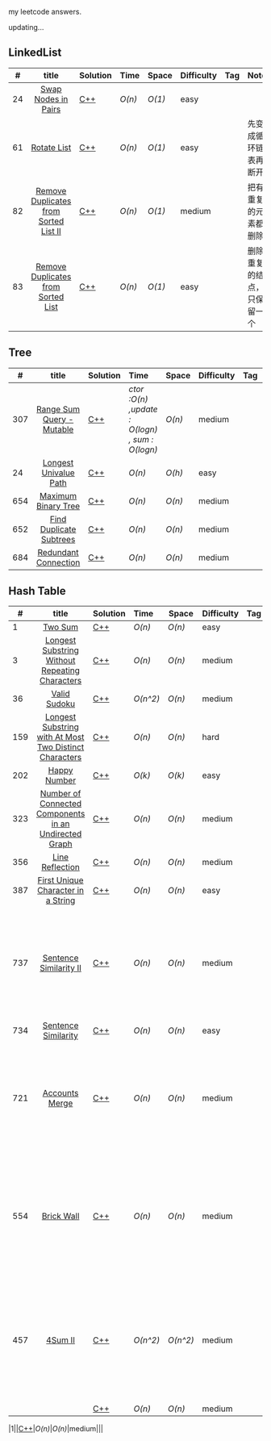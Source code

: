my leetcode answers.  

updating...

## LinkedList

| # | title | Solution | Time | Space | Difficulty| Tag| Note |
|---|:---:|:---------|:-----|-------| ----------| ---| ---- |
|24|[Swap Nodes in Pairs]()|[C++]()|_O(n)_|_O(1)_|easy|||
|61|[Rotate List](https://leetcode.com/problems/rotate-list/)|[C++](https://github.com/zoo-keeper/leetcode/blob/master/leetcode/cpp/RotateList.cpp)|_O(n)_|_O(1)_|easy||先变成循环链表再断开|
|82|[Remove Duplicates from Sorted List II](https://leetcode.com/problems/remove-duplicates-from-sorted-list-ii/description/)|[C++](https://github.com/zoo-keeper/leetcode/blob/master/leetcode/cpp/RemoveDuplicatesfromSortedListII.cpp)|_O(n)_|_O(1)_|medium||把有重复的元素都删除|
|83|[Remove Duplicates from Sorted List](https://leetcode.com/problems/remove-duplicates-from-sorted-list/description/)|[C++]()|_O(n)_|_O(1)_|easy||删除重复的结点，只保留一个|



## Tree
| # | title | Solution | Time | Space | Difficulty| Tag| Note |
|---|:---:|:---------|:-----|-------| ----------| ---| ---- |
|307|[Range Sum Query - Mutable](https://leetcode.com/problems/range-sum-query-mutable/description/)|[C++](https://github.com/zoo-keeper/leetcode/blob/master/leetcode/cpp/RangeSumQuery.cpp)|_ctor :O(n)  ,update : O(logn) , sum : O(logn)_|_O(n)_|medium||线段树|
|24|[Longest Univalue Path](https://leetcode.com/problems/longest-univalue-path/description/)|[C++](https://github.com/zoo-keeper/leetcode/blob/master/leetcode/cpp/LongestUnivaluePath.cpp)|_O(n)_|_O(h)_|easy||dfs|
|654|[Maximum Binary Tree](https://leetcode.com/problems/maximum-binary-tree/description/)|[C++](https://github.com/zoo-keeper/leetcode/blob/master/leetcode/cpp/MaximumBinaryTree.cpp)|_O(n)_|_O(n)_|medium|||
|652|[Find Duplicate Subtrees](https://leetcode.com/problems/find-duplicate-subtrees/description/)|[C++](https://github.com/zoo-keeper/leetcode/blob/master/leetcode/cpp/FindDuplicateSubtrees.cpp)|_O(n)_|_O(n)_|medium|||
|684|[Redundant Connection](https://leetcode.com/problems/redundant-connection/)|[C++](https://github.com/zoo-keeper/leetcode/blob/master/leetcode/cpp/RedundantConnection.cpp)|_O(n)_|_O(n)_|medium|||

## Hash Table
| # | title | Solution | Time | Space | Difficulty| Tag| Note |
|---|:---:|:---------|:-----|-------| ----------| ---| ---- |
|1|[Two Sum](https://leetcode.com/problems/two-sum/)|[C++](https://github.com/zoo-keeper/leetcode/blob/master/leetcode/cpp/TwoSum.cpp)|_O(n)_|_O(n)_|easy|||
|3|[Longest Substring Without Repeating Characters](https://leetcode.com/problems/longest-substring-without-repeating-characters/)|[C++](https://github.com/zoo-keeper/leetcode/blob/master/leetcode/cpp/LongestSubstringWithoutRepeatingCharacters.cpp)|_O(n)_|_O(n)_|medium|||
|36|[Valid Sudoku](https://leetcode.com/problems/valid-sudoku/)|[C++](https://github.com/zoo-keeper/leetcode/blob/master/leetcode/cpp/ValidSudoku.cpp)|_O(n^2)_|_O(n)_|medium|||
|159|[Longest Substring with At Most Two Distinct Characters](https://leetcode.com/problems/longest-substring-with-at-most-two-distinct-characters/)|[C++](https://github.com/zoo-keeper/leetcode/blob/master/leetcode/cpp/LongestSubstringwithAtMostTwoDistinctCharacters.cpp)|_O(n)_|_O(n)_|hard|||
|202|[Happy Number](https://leetcode.com/problems/happy-number/)|[C++](https://github.com/zoo-keeper/leetcode/blob/master/leetcode/cpp/HappyNumber.cpp)|_O(k)_|_O(k)_|easy|||
|323|[Number of Connected Components in an Undirected Graph](https://leetcode.com/problems/number-of-connected-components-in-an-undirected-graph/)|[C++](https://github.com/zoo-keeper/leetcode/blob/master/leetcode/cpp/NumberofConnectedComponentsinanUndirectedGraph.cpp)|_O(n)_|_O(n)_|medium|||
|356|[Line Reflection](https://leetcode.com/problems/line-reflection/)|[C++](https://github.com/zoo-keeper/leetcode/blob/master/leetcode/cpp/LineReflection.cpp)|_O(n)_|_O(n)_|medium|||
|387|[First Unique Character in a String](https://leetcode.com/problems/first-unique-character-in-a-string/)|[C++](https://github.com/zoo-keeper/leetcode/blob/master/leetcode/cpp/FirstUniqueCharacterinaString.cpp)|_O(n)_|_O(n)_|easy|||
|737|[Sentence Similarity II](https://leetcode.com/problems/sentence-similarity-ii/)|[C++](https://github.com/zoo-keeper/leetcode/blob/master/leetcode/cpp/SentenceSimilarityII.cpp)|_O(n)_|_O(n)_|medium||并查集，字符串在map里的位置作为并查集的查询条件|
|734|[Sentence Similarity](https://leetcode.com/problems/sentence-similarity/)|[C++](https://github.com/zoo-keeper/leetcode/blob/master/leetcode/cpp/SentenceSimilarity.cpp)|_O(n)_|_O(n)_|easy|||
|721|[Accounts Merge](https://leetcode.com/problems/accounts-merge/description/)|[C++](https://github.com/zoo-keeper/leetcode/blob/master/leetcode/cpp/AccountsMerge.cpp)|_O(n)_|_O(n)_|medium||1. 并查集 2. email-name，email-id，set[id]-emails, name-emails|
|554|[Brick Wall](https://leetcode.com/problems/brick-wall/description/)|[C++](https://github.com/zoo-keeper/leetcode/blob/master/leetcode/cpp/BrickWall.cpp)|_O(n)_|_O(n)_|medium||记录每一行右边界出现的次数，从长度减去它就是最少要穿过的数目|
|457|[4Sum II](https://leetcode.com/problems/4sum-ii/)|[C++](https://github.com/zoo-keeper/leetcode/blob/master/leetcode/cpp/4SumII.cpp)|_O(n^2)_|_O(n^2)_|medium||统计前两个数组两两元素的和并统计次数，再和后两个进行比较|
||[]()|[C++](https://github.com/zoo-keeper/leetcode/blob/master/leetcode/cpp/.cpp)|_O(n)_|_O(n)_|medium|||


|1|[]()|[C++](https://github.com/zoo-keeper/leetcode/blob/master/leetcode/cpp/.cpp)|_O(n)_|_O(n)_|medium|||
